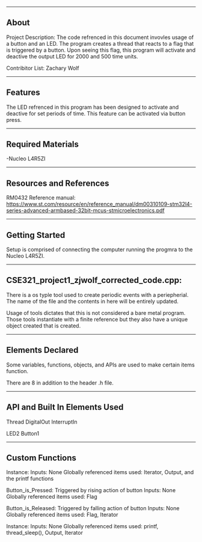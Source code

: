 -------------------
About
-------------------
Project Description: The code refrenced in this document invovles usage of a button and an LED.
The program creates a thread that reacts to a flag that is triggered by a button. 
Upon seeing this flag, this program will activate and deactive the output LED for 2000 and 500 time units.


Contribitor List: Zachary Wolf


--------------------
Features
--------------------
The LED refrenced in this program has been designed to activate and deactive for set periods of time.
This feature can be activated via button press.


--------------------
Required Materials
--------------------
-Nucleo L4R5ZI

--------------------
Resources and References
--------------------
RM0432 Reference manual:
https://www.st.com/resource/en/reference_manual/dm00310109-stm32l4-series-advanced-armbased-32bit-mcus-stmicroelectronics.pdf

--------------------
Getting Started
--------------------
Setup is comprised of connecting the computer running the progmra to the Nucleo L4R5ZI.

--------------------
CSE321_project1_zjwolf_corrected_code.cpp:
--------------------
 
There is a os typle tool used to create periodic events with a periepherial.
The name of the file and the contents in here will be entirely updated.
 
Usage of tools dictates that this is not considered a bare metal program.  
Those tools instantiate with a finite reference but they also have a unique object created that is created. 


----------
Elements Declared
----------
Some variables, functions, objects, and APIs are used to make certain items function. 

There are 8 in addition to the header .h file.

----------
API and Built In Elements Used
----------
Thread
DigitalOut
InterruptIn


LED2
Button1


----------
Custom Functions
----------

Instance:
	Inputs:
		None
	Globally referenced items used:
	Iterator, Output, and the printf functions


Button_is_Pressed:
Triggered by rising action of button
    Inputs: None
    Globally referenced items used:
    Flag

Button_is_Released:
Triggered by falling action of button
    Inputs: None
    Globally referenced items used:
    Flag, Iterator

Instance:
    Inputs: None
    Globally referenced items used:
    printf, thread_sleep(), Output, Iterator

